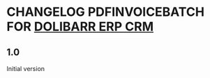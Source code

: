 # CHANGELOG PDFINVOICEBATCH FOR [DOLIBARR ERP CRM](https://www.dolibarr.org)

## 1.0

Initial version
